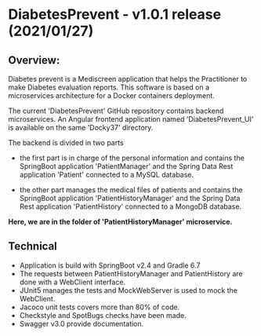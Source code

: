 # DiabetesPrevent - v1.0.1 release (2021/01/27)

## Overview:
Diabetes prevent is a Mediscreen application that helps the Practitioner to make Diabetes evaluation reports.
This software is based on a microservices architecture for a Docker containers deployment.

The current 'DiabetesPrevent' GitHub repository contains backend microservices.
An Angular frontend application named 'DiabetesPrevent_UI' is available on the same 'Docky37' directory.

The backend is divided in two parts

- the first part is in charge of the personal information and contains the SpringBoot application 'PatientManager' and 
the Spring Data Rest application 'Patient' connected to a MySQL database.

- the other part manages the medical files of patients and contains the SpringBoot application 'PatientHistoryManager' 
and the Spring Data Rest application 'PatientHistory' connected to a MongoDB database.


**Here, we are in the folder of 'PatientHistoryManager' microservice.**


## Technical

- Application is build with SpringBoot v2.4 and Gradle 6.7
- The requests between PatientHistoryManager and PatientHistory are done with a WebClient interface.
- JUnit5 manages the tests and MockWebServer is used to mock the WebClient.
- Jacoco unit tests covers more than 80% of code.
- Checkstyle and SpotBugs checks have been made.
- Swagger v3.0 provide documentation.
